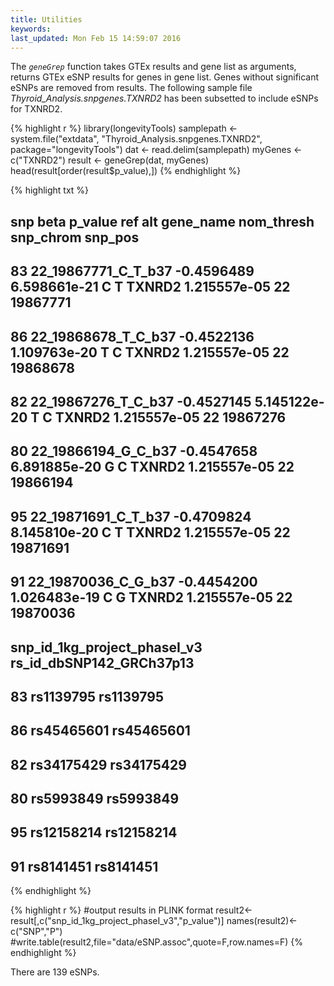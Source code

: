 ```yaml
---
title: Utilities
keywords: 
last_updated: Mon Feb 15 14:59:07 2016
---
```

The _`geneGrep`_ function takes GTEx results and gene list as arguments,
returns GTEx eSNP results for genes in gene list. Genes without significant
eSNPs are removed from results. The following sample file _Thyroid\_Analysis.snpgenes.TXNRD2_ has been subsetted to include eSNPs for TXNRD2.

{% highlight r %}
library(longevityTools)
samplepath <- system.file("extdata", "Thyroid_Analysis.snpgenes.TXNRD2", package="longevityTools") 
dat <- read.delim(samplepath)
myGenes <- c("TXNRD2")
result <- geneGrep(dat, myGenes)
head(result[order(result$p_value),])
{% endhighlight %}

{% highlight txt %}
##                    snp       beta      p_value ref alt gene_name   nom_thresh snp_chrom  snp_pos
## 83 22_19867771_C_T_b37 -0.4596489 6.598661e-21   C   T    TXNRD2 1.215557e-05        22 19867771
## 86 22_19868678_T_C_b37 -0.4522136 1.109763e-20   T   C    TXNRD2 1.215557e-05        22 19868678
## 82 22_19867276_T_C_b37 -0.4527145 5.145122e-20   T   C    TXNRD2 1.215557e-05        22 19867276
## 80 22_19866194_G_C_b37 -0.4547658 6.891885e-20   G   C    TXNRD2 1.215557e-05        22 19866194
## 95 22_19871691_C_T_b37 -0.4709824 8.145810e-20   C   T    TXNRD2 1.215557e-05        22 19871691
## 91 22_19870036_C_G_b37 -0.4454200 1.026483e-19   C   G    TXNRD2 1.215557e-05        22 19870036
##    snp_id_1kg_project_phaseI_v3 rs_id_dbSNP142_GRCh37p13
## 83                    rs1139795                rs1139795
## 86                   rs45465601               rs45465601
## 82                   rs34175429               rs34175429
## 80                    rs5993849                rs5993849
## 95                   rs12158214               rs12158214
## 91                    rs8141451                rs8141451
{% endhighlight %}

{% highlight r %}
#output results in PLINK format
result2<-result[,c("snp_id_1kg_project_phaseI_v3","p_value")]
names(result2)<-c("SNP","P")
#write.table(result2,file="data/eSNP.assoc",quote=F,row.names=F)
{% endhighlight %}

There are 139 eSNPs.

